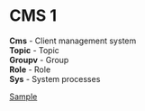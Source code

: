# CMS 1

**Cms**    - Client management system    
**Topic**  - Topic    
**Groupv** - Group   
**Role**   - Role   
**Sys**    - System processes   


[Sample](https://www.atlassian.com/ru/software/jira)


